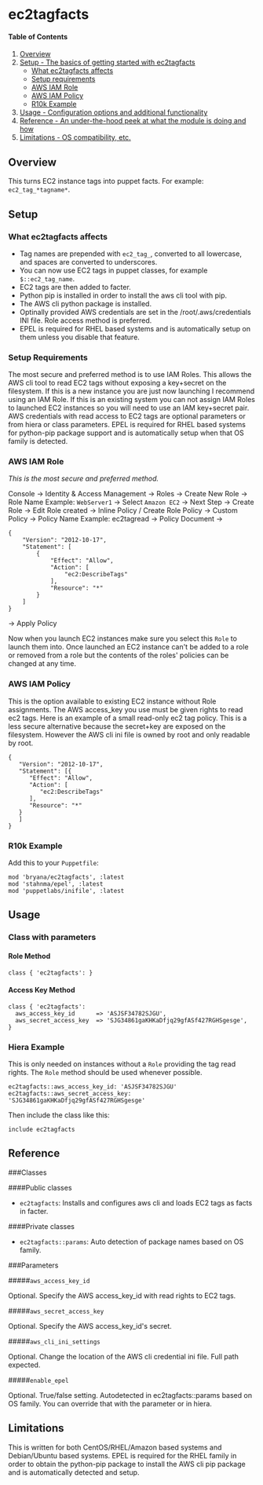 # ec2tagfacts

#### Table of Contents

1. [Overview](#overview)
2. [Setup - The basics of getting started with ec2tagfacts](#setup)
    * [What ec2tagfacts affects](#what-ec2tagfacts-affects)
    * [Setup requirements](#setup-requirements)
    * [AWS IAM Role](#aws-iam-role)
    * [AWS IAM Policy](#aws-iam-policy)
    * [R10k Example](#r10k-example)
3. [Usage - Configuration options and additional functionality](#usage)
4. [Reference - An under-the-hood peek at what the module is doing and how](#reference)
5. [Limitations - OS compatibility, etc.](#limitations)

## Overview

This turns EC2 instance tags into puppet facts. For example: `ec2_tag_*tagname*`. 

## Setup

### What ec2tagfacts affects

* Tag names are prepended with `ec2_tag_`, converted to all lowercase, and spaces are converted to underscores.
* You can now use EC2 tags in puppet classes, for example `$::ec2_tag_name`.
* EC2 tags are then added to facter.
* Python pip is installed in order to install the aws cli tool with pip.
* The AWS cli python package is installed.
* Optinally provided AWS credentials are set in the /root/.aws/credentials INI file. Role access method is preferred.
* EPEL is required for RHEL based systems and is automatically setup on them unless you disable that feature.

### Setup Requirements

The most secure and preferred method is to use IAM Roles. This allows the AWS cli tool to read EC2 tags without exposing a key+secret on the filesystem. If this is a new instance you are just now launching I recommend using an IAM Role. If this is an existing system you can not assign IAM Roles to launched EC2 instances so you will need to use an IAM key+secret pair. AWS credentials with read access to EC2 tags are optional parameters or from hiera or class parameters. EPEL is required for RHEL based systems for python-pip package support and is automatically setup when that OS family is detected.

### AWS IAM Role

_This is the most secure and preferred method._

Console -> Identity & Access Management -> Roles -> Create New Role -> Role Name Example: `WebServer1` -> Select `Amazon EC2` -> Next Step -> Create Role -> Edit Role created -> Inline Policy / Create Role Policy -> Custom Policy -> Policy Name Example: ec2tagread -> Policy Document ->
~~~
{
    "Version": "2012-10-17",
    "Statement": [
        {
            "Effect": "Allow",
            "Action": [
                "ec2:DescribeTags"
            ],
            "Resource": "*"
        }
    ]
}
~~~
-> Apply Policy

Now when you launch EC2 instances make sure you select this `Role` to launch them into. Once launched an EC2 instance can't be added to a role or removed from a role but the contents of the roles' policies can be changed at any time.

### AWS IAM Policy

This is the option available to existing EC2 instance without Role assignments. The AWS access_key you use must be given rights to read ec2 tags. Here is an example of a small read-only ec2 tag policy. This is a less secure alternative because the secret+key are exposed on the filesystem. However the AWS cli ini file is owned by root and only readable by root.

~~~
{
   "Version": "2012-10-17",
   "Statement": [{
      "Effect": "Allow",
      "Action": [
         "ec2:DescribeTags"
      ],
      "Resource": "*"
   }
   ]
}
~~~

### R10k Example

Add this to your `Puppetfile`:
~~~
mod 'bryana/ec2tagfacts', :latest
mod 'stahnma/epel', :latest
mod 'puppetlabs/inifile', :latest
~~~

## Usage

### Class with parameters

#### Role Method ####
~~~
class { 'ec2tagfacts': }
~~~

#### Access Key Method ####
~~~
class { 'ec2tagfacts':
  aws_access_key_id      => 'ASJSF34782SJGU',
  aws_secret_access_key  => 'SJG34861gaKHKaDfjq29gfASf427RGHSgesge',
}
~~~

### Hiera Example

This is only needed on instances without a `Role` providing the tag read rights. The `Role` method should be used whenever possible.

~~~
ec2tagfacts::aws_access_key_id: 'ASJSF34782SJGU'
ec2tagfacts::aws_secret_access_key: 'SJG34861gaKHKaDfjq29gfASf427RGHSgesge'
~~~

Then include the class like this:
~~~
include ec2tagfacts
~~~

## Reference

###Classes

####Public classes
* `ec2tagfacts`: Installs and configures aws cli and loads EC2 tags as facts in facter.

####Private classes
* `ec2tagfacts::params`: Auto detection of package names based on OS family.

###Parameters

#####`aws_access_key_id`

Optional. Specify the AWS access_key_id with read rights to EC2 tags.

#####`aws_secret_access_key`

Optional. Specify the AWS access_key_id's secret.

#####`aws_cli_ini_settings`

Optional. Change the location of the AWS cli credential ini file. Full path expected.

#####`enable_epel`

Optional. True/false setting. Autodetected in ec2tagfacts::params based on OS family. You can override that with the parameter or in hiera.

## Limitations

This is written for both CentOS/RHEL/Amazon based systems and Debian/Ubuntu based systems. EPEL is required for the RHEL family in order to obtain the python-pip package to install the AWS cli pip package and is automatically detected and setup. 

